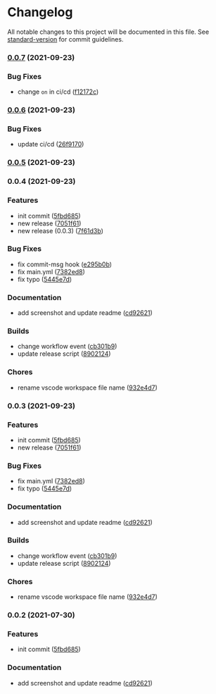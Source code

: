 # Changelog

All notable changes to this project will be documented in this file. See [standard-version](https://github.com/conventional-changelog/standard-version) for commit guidelines.

### [0.0.7](https://github.com/mhfeizi/vscode-theme/compare/v0.0.6...v0.0.7) (2021-09-23)


### Bug Fixes

* change `on` in ci/cd ([f12172c](https://github.com/mhfeizi/vscode-theme/commit/f12172cf606419649f1703bd6d976583308a7644))

### [0.0.6](https://github.com/mhfeizi/vscode-theme/compare/v0.0.5...v0.0.6) (2021-09-23)


### Bug Fixes

* update ci/cd ([26f9170](https://github.com/mhfeizi/vscode-theme/commit/26f91705b08ada70412d42a68a8c8cf9e3589dc3))

### [0.0.5](https://github.com/mhfeizi/vscode-theme/compare/v0.0.4...v0.0.5) (2021-09-23)

### 0.0.4 (2021-09-23)


### Features

* init commit ([5fbd685](https://github.com/mhfeizi/vscode-theme/commit/5fbd6855eb861a280a3dcc95bc648b79c28a162a))
* new release ([7051f61](https://github.com/mhfeizi/vscode-theme/commit/7051f6170368254da696ed0245e6200a95f6b479))
* new release (0.0.3) ([7f61d3b](https://github.com/mhfeizi/vscode-theme/commit/7f61d3b70556c9344404d5be11541749b1617b86))


### Bug Fixes

* fix commit-msg hook ([e295b0b](https://github.com/mhfeizi/vscode-theme/commit/e295b0bf2878a69841b8c1b5b4081f77d9d284ed))
* fix main.yml ([7382ed8](https://github.com/mhfeizi/vscode-theme/commit/7382ed8f3f24ca104b98f8d25772e84f9f71a3a7))
* fix typo ([5445e7d](https://github.com/mhfeizi/vscode-theme/commit/5445e7d2eab6f0faab41425a3d3c102210bc7174))


### Documentation

* add screenshot and update readme ([cd92621](https://github.com/mhfeizi/vscode-theme/commit/cd92621423ef2f9f7bf76964012bc5b7e899652b))


### Builds

* change workflow event ([cb301b9](https://github.com/mhfeizi/vscode-theme/commit/cb301b910a72c292009d9b20a93c2c96aa88865a))
* update release script ([8902124](https://github.com/mhfeizi/vscode-theme/commit/89021246d7aef398f84d9ee1f0afa5d48ec3e68c))


### Chores

* rename vscode workspace file name ([932e4d7](https://github.com/mhfeizi/vscode-theme/commit/932e4d79bd6e12c98e537e253600bf40b94aa4d1))

### 0.0.3 (2021-09-23)


### Features

* init commit ([5fbd685](https://github.com/mhfeizi/vscode-theme/commit/5fbd6855eb861a280a3dcc95bc648b79c28a162a))
* new release ([7051f61](https://github.com/mhfeizi/vscode-theme/commit/7051f6170368254da696ed0245e6200a95f6b479))


### Bug Fixes

* fix main.yml ([7382ed8](https://github.com/mhfeizi/vscode-theme/commit/7382ed8f3f24ca104b98f8d25772e84f9f71a3a7))
* fix typo ([5445e7d](https://github.com/mhfeizi/vscode-theme/commit/5445e7d2eab6f0faab41425a3d3c102210bc7174))


### Documentation

* add screenshot and update readme ([cd92621](https://github.com/mhfeizi/vscode-theme/commit/cd92621423ef2f9f7bf76964012bc5b7e899652b))


### Builds

* change workflow event ([cb301b9](https://github.com/mhfeizi/vscode-theme/commit/cb301b910a72c292009d9b20a93c2c96aa88865a))
* update release script ([8902124](https://github.com/mhfeizi/vscode-theme/commit/89021246d7aef398f84d9ee1f0afa5d48ec3e68c))


### Chores

* rename vscode workspace file name ([932e4d7](https://github.com/mhfeizi/vscode-theme/commit/932e4d79bd6e12c98e537e253600bf40b94aa4d1))

### 0.0.2 (2021-07-30)


### Features

* init commit ([5fbd685](https://github.com/mhfeizi/vscode-theme/commit/5fbd6855eb861a280a3dcc95bc648b79c28a162a))


### Documentation

* add screenshot and update readme ([cd92621](https://github.com/mhfeizi/vscode-theme/commit/cd92621423ef2f9f7bf76964012bc5b7e899652b))
